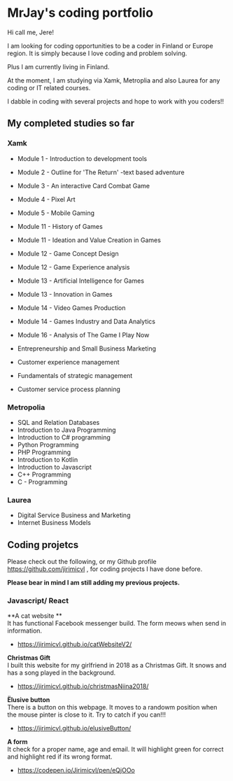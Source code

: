 # MrJay's coding portfolio

Hi call me, Jere!

I am looking for coding opportunities to be a coder in Finland or Europe region. It is simply because I love coding and problem solving. 

Plus I am currently living in Finland.

At the moment, I am studying via Xamk, Metroplia and also Laurea for any coding or IT related courses.

I dabble in coding with several projects and hope to work with you coders!!

## My completed studies so far

### Xamk
- Module 1 - Introduction to development tools
- Module 2 - Outline for 'The Return' -text based adventure
- Module 3 - An interactive Card Combat Game
- Module 4 - Pixel Art
- Module 5 - Mobile Gaming
- Module 11 - History of Games 
- Module 11 - Ideation and Value Creation in Games
- Module 12 - Game Concept Design
- Module 12 - Game Experience analysis
- Module 13 - Artificial Intelligence for Games
- Module 13 - Innovation in Games
- Module 14 - Video Games Production
- Module 14 - Games Industry and Data Analytics
- Module 16 - Analysis of The Game I Play Now

- Entrepreneurship and Small Business Marketing
- Customer experience management
- Fundamentals of strategic management
- Customer service process planning

### Metropolia
- SQL and Relation Databases
- Introduction to Java Programming
- Introduction to C# programming
- Python Programming
- PHP Programming
- Introduction to Kotlin
- Introduction to Javascript
- C++ Programming
- C - Programming

### Laurea
- Digital Service Business and Marketing
- Internet Business Models





## Coding projetcs
Please check out the following, or my Github profile https://github.com/jirimicvl , for coding projects I have done before.

**Please bear in mind I am still adding my previous projects.**


### Javascript/ React

**A cat website **<br/>
It has functional Facebook messenger build. The form meows when send in information.
- https://jirimicvl.github.io/catWebsiteV2/

**Christmas Gift**<br/>
I built this website for my girlfriend in 2018 as a Christmas Gift. It snows and has a song played in the background.
- https://jirimicvl.github.io/christmasNiina2018/

**Ëlusive button**<br/>
There is a button on this webpage. It moves to a randowm position when the mouse pinter is close to it. Try to catch if you can!!!
- https://jirimicvl.github.io/elusiveButton/

**A form**<br/>
It check for a proper name, age and email. It will highlight green for correct and highlight red if its wrong format.
- https://codepen.io/Jirimicvl/pen/eQjOOo


